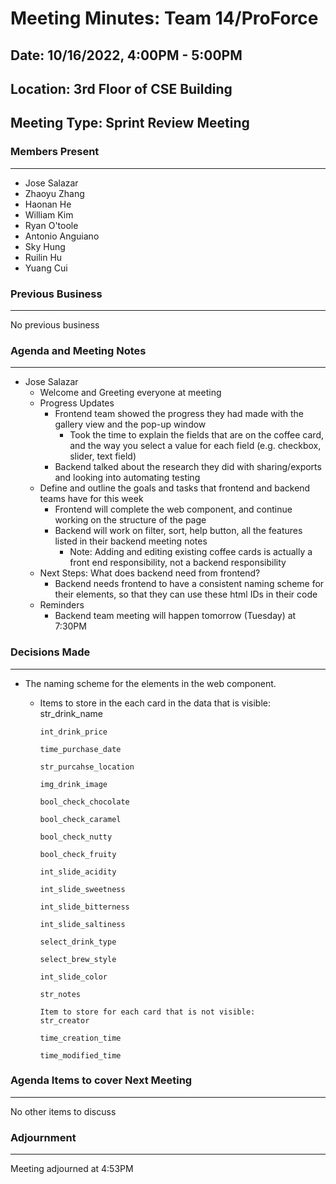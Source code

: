 # Meeting Minutes: Team 14/ProForce

## Date: 10/16/2022, 4:00PM - 5:00PM
## Location: 3rd Floor of CSE Building
## Meeting Type: Sprint Review Meeting

### Members Present
-----------------------
- Jose Salazar
- Zhaoyu Zhang
- Haonan He
- William Kim
- Ryan O'toole
- Antonio Anguiano
- Sky Hung
- Ruilin Hu
- Yuang Cui

### Previous Business
-----------------------
No previous business


### Agenda and Meeting Notes
-----------------------
- Jose Salazar
  - Welcome and Greeting everyone at meeting
  - Progress Updates
    - Frontend team showed the progress they had made with the gallery view and the pop-up window
      - Took the time to explain the fields that are on the coffee card, and the way you select a value for each field (e.g. checkbox, slider, text field)
    - Backend talked about the research they did with sharing/exports and looking into automating testing
  - Define and outline the goals and tasks that frontend and backend teams have for this week
    - Frontend will complete the web component, and continue working on the structure of the page
    - Backend will work on filter, sort, help button, all the features listed in their backend meeting notes
      - Note: Adding and editing existing coffee cards is actually a front end responsibility, not a backend responsibility
  - Next Steps: What does backend need from frontend?
    - Backend needs frontend to have a consistent naming scheme for their elements, so that they can use these html IDs in their code
  - Reminders
    - Backend team meeting will happen tomorrow (Tuesday) at 7:30PM



### Decisions Made
-----------------------
- The naming scheme for the elements in the web component.
  - Items to store in the each card in the data that is visible:
        str_drink_name

        int_drink_price
        
        time_purchase_date
        
        str_purcahse_location
        
        img_drink_image
        
        bool_check_chocolate
        
        bool_check_caramel
        
        bool_check_nutty
        
        bool_check_fruity
        
        int_slide_acidity
        
        int_slide_sweetness
        
        int_slide_bitterness
        
        int_slide_saltiness
        
        select_drink_type
        
        select_brew_style
        
        int_slide_color
        
        str_notes
        
        Item to store for each card that is not visible:
        str_creator
        
        time_creation_time
        
        time_modified_time

### Agenda Items to cover Next Meeting
-----------------------
No other items to discuss


### Adjournment
-----------------------
Meeting adjourned at 4:53PM